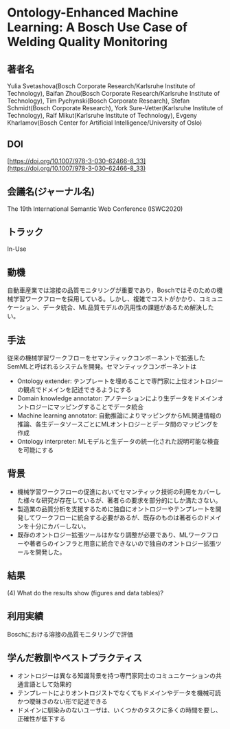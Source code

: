 # Ontology-Enhanced Machine Learning: A Bosch Use Case of Welding Quality Monitoring
## 著者名
Yulia Svetashova(Bosch Corporate Research/Karlsruhe Institute of Technology), Baifan Zhou(Bosch Corporate Research/Karlsruhe Institute of Technology), Tim Pychynski(Bosch Corporate Research), Stefan Schmidt(Bosch Corporate Research), York Sure-Vetter(Karlsruhe Institute of Technology), Ralf Mikut(Karlsruhe Institute of Technology), Evgeny Kharlamov(Bosch Center for Artificial Intelligence/University of Oslo)
## DOI
[https://doi.org/10.1007/978-3-030-62466-8_33](https://doi.org/10.1007/978-3-030-62466-8_33)
## 会議名(ジャーナル名)                                                                                                                                                         
The 19th International Semantic Web Conference (ISWC2020)
## トラック                                                                                                                                                              
In-Use
## 動機
自動車産業では溶接の品質モニタリングが重要であり，Boschではそのための機械学習ワークフローを採用している。しかし、複雑でコストがかかり、コミュニケーション、データ統合、ML品質モデルの汎用性の課題があるため解決したい。
## 手法
従来の機械学習ワークフローをセマンティックコンポーネントで拡張したSemMLと呼ばれるシステムを開発。セマンティックコンポーネントは  
- Ontology extender: テンプレートを埋めることで専門家に上位オントロジーの観点でドメインを記述できるようにする  
- Domain knowledge annotator: アノテーションにより生データをドメインオントロジーにマッピングすることでデータ統合  
- Machine learning annotator: 自動推論によりマッピングからML関連情報の推論、各生データソースごとにMLオントロジーとデータ間のマッピングを作成  
- Ontology interpreter: MLモデルと生データの統一化された説明可能な検査を可能にする
## 背景
- 機械学習ワークフローの促進においてセマンティック技術の利用をカバーした様々な研究が存在しているが、著者らの要求を部分的にしか満たさない。
- 製造業の品質分析を支援するために独自にオントロジーやテンプレートを開発してワークフローに統合する必要があるが、既存のものは著者らのドメインを十分にカバーしない。
- 既存のオントロジー拡張ツールはかなり調整が必要であり、MLワークフローや著者らのインフラと用意に統合できないので独自のオントロジー拡張ツールを開発した。
## 結果
(4) What do the results show (figures and data tables)?
## 利用実績
Boschにおける溶接の品質モニタリングで評価
## 学んだ教訓やベストプラクティス
- オントロジーは異なる知識背景を持つ専門家同士のコミュニケーションの共通言語として効果的
- テンプレートによりオントロジストでなくてもドメインやデータを機械可読かつ曖昧さのない形で記述できる
- ドメインに馴染みのないユーザは、いくつかのタスクに多くの時間を要し、正確性が低下する
